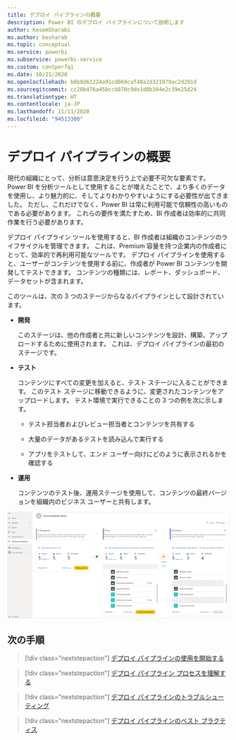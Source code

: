 ```yaml
---
title: デプロイ パイプラインの概要
description: Power BI のデプロイ パイプラインについて説明します
author: KesemSharabi
ms.author: kesharab
ms.topic: conceptual
ms.service: powerbi
ms.subservice: powerbi-service
ms.custom: contperfq1
ms.date: 10/21/2020
ms.openlocfilehash: b0b8d61224a91cd069caf48a2d321979ac2d291d
ms.sourcegitcommit: cc20b476a45bccb870c9de1d0b384e2c39e25d24
ms.translationtype: HT
ms.contentlocale: ja-JP
ms.lasthandoff: 11/11/2020
ms.locfileid: "94513300"
---
```

# <a name="introduction-to-deployment-pipelines"></a>デプロイ パイプラインの概要

現代の組織にとって、分析は意思決定を行う上で必要不可欠な要素です。 Power BI を分析ツールとして使用することが増えたことで、より多くのデータを使用し、より魅力的に、そしてよりわかりやすいようにする必要性が出てきました。 ただし、これだけでなく、Power BI は常に利用可能で信頼性の高いものである必要があります。 これらの要件を満たすため、BI 作成者は効率的に共同作業を行う必要があります。

デプロイ パイプライン ツールを使用すると、BI 作成者は組織のコンテンツのライフサイクルを管理できます。 これは、Premium 容量を持つ企業内の作成者にとって、効率的で再利用可能なツールです。 デプロイ パイプラインを使用すると、ユーザーがコンテンツを使用する前に、作成者が Power BI コンテンツを開発してテストできます。 コンテンツの種類には、レポート、ダッシュボード、データセットが含まれます。

このツールは、次の 3 つのステージからなるパイプラインとして設計されています。

* **<a name="development"></a>開発**
    
    このステージは、他の作成者と共に新しいコンテンツを設計、構築、アップロードするために使用されます。 これは、デプロイ パイプラインの最初のステージです。

* **<a name="test"></a>テスト**

    コンテンツにすべての変更を加えると、テスト ステージに入ることができます。 このテスト ステージに移動できるように、変更されたコンテンツをアップロードします。 テスト環境で実行できることの 3 つの例を次に示します。

    * テスト担当者およびレビュー担当者とコンテンツを共有する

    * 大量のデータがあるテストを読み込んで実行する

    * アプリをテストして、エンド ユーザー向けにどのように表示されるかを確認する

* **<a name="production"></a>運用**

    コンテンツのテスト後、運用ステージを使用して、コンテンツの最終バージョンを組織内のビジネス ユーザーと共有します。

![開発、テスト、運用という 3 つのステージすべてが設定された、動作中のデプロイ パイプラインのスクリーンショット。](media/deployment-pipelines-overview/deployment-pipelines.png)

## <a name="next-steps"></a>次の手順

>[!div class="nextstepaction"]
>[デプロイ パイプラインの使用を開始する](deployment-pipelines-get-started.md)

>[!div class="nextstepaction"]
>[デプロイ パイプライン プロセスを理解する](deployment-pipelines-process.md)

>[!div class="nextstepaction"]
>[デプロイ パイプラインのトラブルシューティング](deployment-pipelines-troubleshooting.md)

>[!div class="nextstepaction"]
>[デプロイ パイプラインのベスト プラクティス](deployment-pipelines-best-practices.md)
